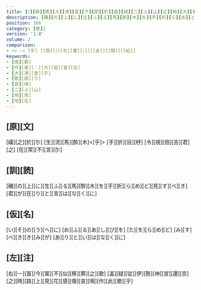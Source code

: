 ```yaml
---
title: [（][移][葬][大][津][皇][子][屍][於][葛][城][二][上][山][之][時][大][来][皇][女][哀][傷][御][作][歌][二][首][）]
description: [磯][の][上][に][生][ふ][る][馬][酔][木][を][手][折][ら][め][ど][見][す][べ][き][君][が][在][り][と][言][は][な][く][に]
position: 166
category: [巻]2
version: '1.0'
volume: 2
comparison:
- <> -> [乎] [[西][（][右][書][）]][[金]][[類]][[紀]]
keywords:
- [挽][歌]
- [作][者][：][大][伯][皇][女]
- [大][津][皇][子]
- [歌][語][り]
- [哀][悼]
- [二][上][山]
- [飛][鳥]
- [地][名]
---
```


## [原][文]

[礒][之][於][尓] [生][流][馬][酔][木]<[乎]> [手][折][目][杼] [令][視][倍][吉][君][之] [在][常][不][言][尓]

## [訓][読]

[磯][の][上][に][生][ふ][る][馬][酔][木][を][手][折][ら][め][ど][見][す][べ][き][君][が][在][り][と][言][は][な][く][に]

## [仮][名]

[い][そ][の][う][へ][に] [お][ふ][る][あ][し][び][を] [た][を][ら][め][ど] [み][す][べ][き][き][み][が] [あ][り][と][い][は][な][く][に]

## [左][注]

[右][一][首][今][案][不][似][移][葬][之][歌] [盖][疑][従][伊][勢][神][宮][還][京][之][時][路][上][見][花][感][傷][哀][咽][作][此][歌][乎]

